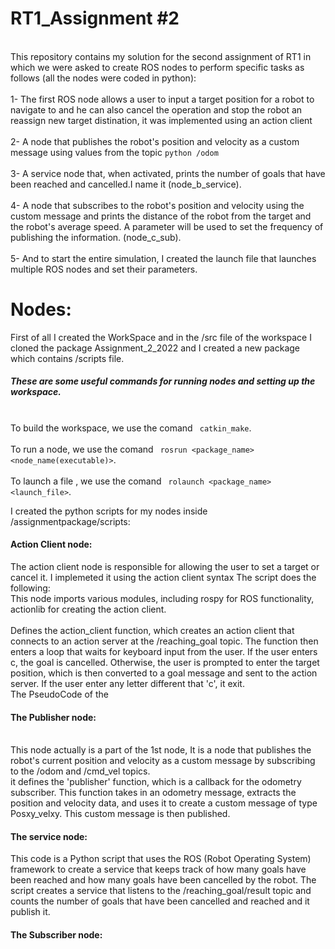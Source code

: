 RT1_Assignment #2
=================
<br>This repository contains my solution for the second assignment of RT1 in which we were asked to create ROS nodes to perform specific tasks as follows (all the nodes were coded in python):</br> 
<br>1- The first ROS node allows a user to input a target position for a robot to navigate to and he can also cancel the operation and stop the robot an reassign new target distination, it was implemented using an action client </br>
<br>2- A node that publishes the robot's position and velocity as a custom message using values from the topic ``` python /odom ``` </br>
<br>3- A service node that, when activated, prints the number of goals that have been reached and cancelled.I name it (node_b_service).</br>
<br>4- A node that subscribes to the robot's position and velocity using the custom message and prints the distance of the robot from the target and the robot's average speed. A parameter will be used to set the frequency of publishing the information. (node_c_sub).</br>
<br>5- And to start the entire simulation, I created the launch file that launches multiple ROS nodes and set their parameters.</br>

# Nodes:

First of all I created the WorkSpace and in the /src file of the workspace I cloned the package Assignment_2_2022 and I created a new package which contains /scripts file.
##### These are some useful commands for running nodes and setting up the workspace.
<br> To build the workspace, we use the comand ``` catkin_make```.</br>
<br> To run a node, we use the comand ``` rosrun <package_name> <node_name(executable)>```.</br>
<br> To launch a file , we use the comand ``` rolaunch <package_name> <launch_file>```.</br>

I created the python scripts for my nodes inside /assignmentpackage/scripts:

#### Action Client node:
The action client node is responsible for allowing the user to set a target or cancel it. I implemeted it using the action client syntax 
The script does the following:
<br>This node imports various modules, including rospy for ROS functionality, actionlib for creating the action client. </br>
<br>Defines the action_client function, which creates an action client that connects to an action server at the /reaching_goal topic. The function then enters a loop that waits for keyboard input from the user. If the user enters c, the goal is cancelled. Otherwise, the user is prompted to enter the target position, which is then converted to a goal message and sent to the action server. If the user enter any letter different that 'c', it exit. </br>
The PseudoCode of the 





#### The Publisher node:
<br> This node actually is a part of the 1st node, It is a node that publishes the robot's current position and velocity as a custom message by subscribing to the /odom and /cmd_vel topics.</br>
it defines the 'publisher' function, which is a callback for the odometry subscriber. This function takes in an odometry message, extracts the position and velocity data, and uses it to create a custom message of type Posxy_velxy. This custom message is then published.
#### The service node:
This code is a Python script that uses the ROS (Robot Operating System) framework to create a service that keeps track of how many goals have been reached and how many goals have been cancelled by the robot. The script creates a service that listens to the /reaching_goal/result topic and counts the number of goals that have been cancelled and reached and it publish it.
#### The Subscriber node:

